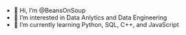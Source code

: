 - 👋 Hi, I’m @BeansOnSoup
- 👀 I’m interested in Data Anlytics and Data Engineering
- 🌱 I’m currently learning Python, SQL, C++, and JavaScript

<!---
BeansOnSoup/BeansOnSoup is a ✨ special ✨ repository because its `README.md` (this file) appears on your GitHub profile.
You can click the Preview link to take a look at your changes.
--->
